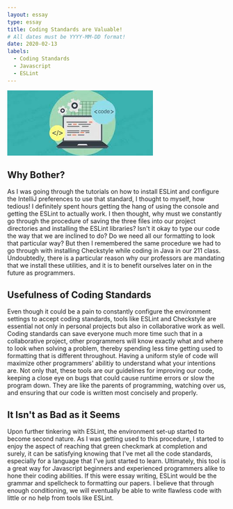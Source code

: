 ```yaml
---
layout: essay
type: essay
title: Coding Standards are Valuable!  
# All dates must be YYYY-MM-DD format!
date: 2020-02-13
labels:
  - Coding Standards
  - Javascript
  - ESLint
---
```

<img class="ui medium floated image" src="../images/codestand.jfif">

## Why Bother?
As I was going through the tutorials on how to install ESLint and configure the IntelliJ preferences to use that standard, I thought to myself, how tedious! I definitely spent hours getting the hang of using the console and getting the ESLint to actually work. I then thought, why must we constantly go through the procedure of saving the three files into our project directories and installing the ESLint libraries? Isn't it okay to type our code the way that we are inclined to do? Do we need all our formatting to look that particular way? But then I remembered the same procedure we had to go through with installing Checkstyle while coding in Java in our 211 class. Undoubtedly, there is a particular reason why our professors are mandating that we install these utilities, and it is to benefit ourselves later on in the future as programmers. 

## Usefulness of Coding Standards
Even though it could be a pain to constantly configure the environment settings to accept coding standards, tools like ESLint and Checkstyle are essential not only in personal projects but also in collaborative work as well. Coding standards can save everyone much more time such that in a collaborative project, other programmers will know exactly what and where to look when solving a problem, thereby spending less time getting used to formatting that is different throughout. Having a uniform style of code will maximize other programmers' abilitiy to understand what your intentions are. Not only that, these tools are our guidelines for improving our code, keeping a close eye on bugs that could cause runtime errors or slow the program down. They are like the parents of programming, watching over us, and ensuring that our code is written most concisely and properly. 

## It Isn't as Bad as it Seems
Upon further tinkering with ESLint, the environment set-up started to become second nature. As I was getting used to this procedure, I started to enjoy the aspect of reaching that green checkmark at completion and surely, it can be satisfying knowing that I've met all the code standards, especially for a language that I've just started to learn. Ultimately, this tool is a great way for Javascript beginners and experienced programmers alike to hone their coding abilities. If this were essay writing, ESLint would be the grammar and spellcheck to formatting our papers. I believe that through enough conditioning, we will eventually be able to write flawless code with little or no help from tools like ESLint. 
